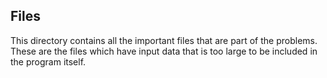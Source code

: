 ## Files
This directory contains all the important files that are part of the problems. These are the files which have input data that is too large to be included in the program itself.